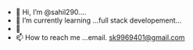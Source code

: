 - 👋 Hi, I’m @sahil290....
- 🌱 I’m currently learning ...full stack developement...
- 💞
- 📫 How to reach me ...email. sk9969401@gmail.com

<!---
sahil290/sahil290 is a ✨ special ✨ repository because its `README.md` (this file) appears on your GitHub profile.
You can click the Preview link to take a look at your changes.
--->
